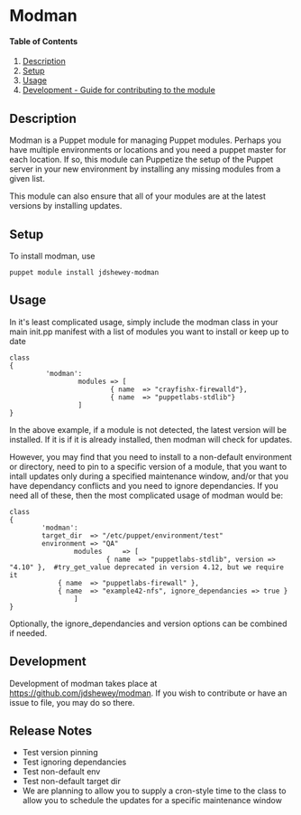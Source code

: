 # Modman

#### Table of Contents

1. [Description](#description)
1. [Setup](#setup)
1. [Usage](#usage)
1. [Development - Guide for contributing to the module](#development)

## Description

Modman is a Puppet module for managing Puppet modules. Perhaps you have multiple 
environments or locations and you need a puppet master for each location. If so, this module
can Puppetize the setup of the Puppet server in your new environment by installing any missing 
modules from a given list.

This module can also ensure that all of your modules are at the latest versions by installing
updates.

## Setup

To install modman, use

    puppet module install jdshewey-modman

## Usage

In it's least complicated usage, simply include the modman class in your main init.pp manifest
with a list of modules you want to install or keep up to date

```
class
{
         'modman':
                 modules => [
                         { name  => "crayfishx-firewalld"},
                         { name  => "puppetlabs-stdlib"}
                 ]
}
```

In the above example, if a module is not detected, the latest version will be installed. If it is
if it is already installed, then modman will check for updates. 

However, you may find that you need to install to a non-default environment or directory,
need to pin to a specific version of a module, that you want to intall updates only during a 
specified maintenance window, and/or that you have dependancy conflicts and you need to ignore
dependancies. If you need all of these, then the most complicated usage of modman would be:

```
class
{
        'modman':
		target_dir 	=> "/etc/puppet/environment/test"
		environment	=> "QA"
                modules 	=> [
                        { name  => "puppetlabs-stdlib", version => "4.10" },  #try_get_value deprecated in version 4.12, but we require it
			{ name	=> "puppetlabs-firewall" },
			{ name 	=> "example42-nfs", ignore_dependancies => true }
                ]
}
```

Optionally, the ignore_dependancies and version options can be combined if needed.

## Development

Development of modman takes place at https://github.com/jdshewey/modman. If you wish to contribute 
or have an issue to file, you may do so there.

## Release Notes

 * Test version pinning
 * Test ignoring dependancies
 * Test non-default env
 * Test non-default target dir
 * We are planning to allow you to supply a cron-style time to the class to allow you to schedule the updates for a specific maintenance window
